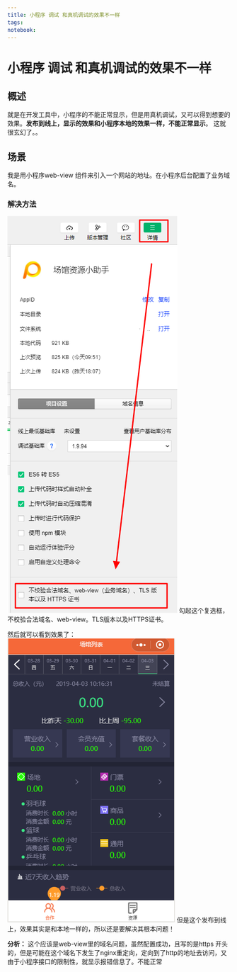 ```yaml
---
title: 小程序 调试 和真机调试的效果不一样
tags:
notebook:
---
```

# 小程序 调试 和真机调试的效果不一样
## 概述
就是在开发工具中，小程序的不能正常显示，但是用真机调试，又可以得到想要的效果。**发布到线上，显示的效果和小程序本地的效果一样，不能正常显示**。 这就很玄幻了。。

## 场景
我是用小程序web-view 组件来引入一个网站的地址。在小程序后台配置了业务域名。
### 解决方法
![](https://raw.githubusercontent.com/heihuahe/myGallery/master/noteImage/.1554257716743.png)
勾起这个复选框，不校验合法域名、web-view。TLS版本以及HTTPS证书。

然后就可以看到效果了：
![](https://raw.githubusercontent.com/heihuahe/myGallery/master/noteImage/.1554257821758.png)
但是这个发布到线上，效果其实是和本地一样的，所以还是要解决其根本问题！

**分析：** 这个应该是web-view里的域名问题，虽然配置成功，且写的是https 开头的，但是可能在这个域名下发生了nginx重定向，定向到了http的地址去访问，又由于小程序接口的限制性，就显示报错信息了。不能正常



